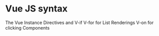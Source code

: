 # Vue JS syntax

The Vue Instance
Directives and V-if
V-for for List Renderings
V-on for clicking
Components
